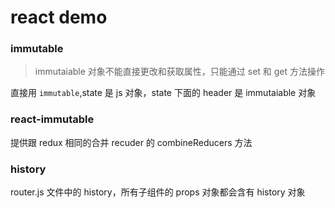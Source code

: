 # react demo

### immutable

> immutaiable 对象不能直接更改和获取属性，只能通过 set 和 get 方法操作

直接用 `immutable`,state 是 js 对象，state 下面的 header 是 immutaiable 对象

### react-immutable

提供跟 redux 相同的合并 recuder 的 combineReducers 方法

### history

router.js 文件中的 history，所有子组件的 props 对象都会含有 history 对象

